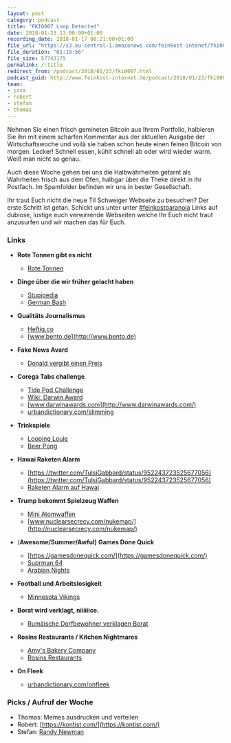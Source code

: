 ```yaml
---
layout: post
category: podcast
title: "FKI0007 Loop Detected"
date: 2018-01-23 13:00:00+01:00
recording_date: 2018-01-17 00:21:00+01:00
file_url: "https://s3.eu-central-1.amazonaws.com/feinkost-intenet/fki0007.mp3"
file_duration: "01:19:56"
file_size: 57743175
permalink: /:title
redirect_from: /podcast/2018/01/23/fki0007.html
podcast_guid: http://www.feinkost-internet.de/podcast/2018/01/23/fki0007.html
team:
- josa
- robert
- stefan
- thomas
---
```


Nehmen Sie einen frisch gemineten Bitcoin aus Ihrem Portfolio, halbieren Sie ihn mit einem scharfen Kommentar aus der aktuellen Ausgabe der Wirtschaftswoche und voilà sie haben schon heute einen feinen Bitcoin von morgen. Lecker! Schnell essen, kühlt schnell ab oder wird wieder warm. Weiß man nicht so genau.

Auch diese Woche gehen bei uns die Halbwahrheiten getarnt als Wahrheiten frisch aus dem Ofen, halbgar über die Theke direkt in Ihr Postfach. Im Spamfolder befinden wir uns in bester Gesellschaft.

Ihr traut Euch nicht die neue Til Schweiger Webseite zu besuchen? Der erste Schritt ist getan. Schickt uns  unter unter [#feinkostparanoia](https://twitter.com/search?q=%23feinkostparanoia) Links auf dubiose, lustige euch verwirrende Webseiten welche Ihr Euch nicht traut anzusurfen und wir machen das für Euch.

### Links

- **Rote Tonnen gibt es nicht**
  - [Rote Tonnen](https://www.stuttgarter-nachrichten.de/inhalt.illegale-rote-tonnen-in-stuttgart-aufgestellt-die-dreiste-neue-masche-der-altkleiderbetrueger.d4a10cdf-3395-44e1-8e28-4bd8c444f199.html)
- **Dinge über die wir früher gelacht haben**
  - [Stupipedia](https://www.stuttgarter-nachrichten.de/inhalt.illegale-rote-tonnen-in-stuttgart-aufgestellt-die-dreiste-neue-masche-der-altkleiderbetrueger.d4a10cdf-3395-44e1-8e28-4bd8c444f199.html)
  - [German Bash](http://german-bash.org/)
- **Qualitäts Journalismus**
  - [Heftig.co](http://www.heftig.co/)
  - [www.bento.de](http://www.bento.de)
- **Fake News Avard**
  - [Donald vergibt einen Preis](http://www.spiegel.de/politik/ausland/donald-trump-vergibt-fake-news-awards-a-1188476.html)
- **Corega Tabs challenge**
  - [Tide Pod Challenge](https://www.nytimes.com/2018/01/20/us/tide-pod-challenge.html)
  - [Wiki: Darwin Award](https://de.wikipedia.org/wiki/Darwin_Award)
  - [www.darwinawards.com](http://www.darwinawards.com/)
  - [urbandictionary.com/slimming](https://www.urbandictionary.com/define.php?term=slimming)
- **Trinkspiele**
  - [Looping Louie](https://www.amazon.de/Hasbro-15692100-15691000-Looping-Louie/dp/B000DIMXUE)
  - [Beer Pong](https://de.wikipedia.org/wiki/Beer_Pong)
- **Hawai Raketen Alarm**
  - [https://twitter.com/TulsiGabbard/status/952243723525677056](https://twitter.com/TulsiGabbard/status/952243723525677056)
  - [Raketen Alarm auf Hawai](http://www.spiegel.de/politik/ausland/hawaii-falscher-raketen-alarm-schreckt-menschen-auf-a-1187734.html)
- **Trump bekommt Spielzeug Waffen**
  - [Mini Atomwaffen](http://www.spiegel.de/politik/ausland/donald-trump-soll-mini-atomwaffen-bekommen-a-1188028.html)
  - [www.nuclearsecrecy.com/nukemap/](http://nuclearsecrecy.com/nukemap/)
- (**Awesome/Summer/Awful) Games Done Quick**
  - [https://gamesdonequick.com/](https://gamesdonequick.com/)
  - [Suprman 64](https://www.youtube.com/watch?v=EiAYP6P_lJo)
  - [Arabian Nights](https://www.youtube.com/watch?v=gosSNHRPWZA)
- **Football und Arbeitslosigkeit**
  - [Minnesota Vikings](https://de.wikipedia.org/wiki/Minnesota_Vikings)
- **Borat wird verklagt, niiiiiice.**
  - [Rumäische Dorfbewohner verklagen Borat](http://www.spiegel.de/kultur/kino/rumaenien-dorfbewohner-verklagen-borat-a-449835.html)
- **Rosins Restaurants / Kitchen Nightmares**
  - [Amy's Bakery Company](https://www.youtube.com/watch?v=7uPOGxUtZvk)
  - [Rosins Restaurants](https://www.kabeleins.de/tv/rosins-restaurants)

- **On Fleek**
  - [urbandictionary.com/onfleek](https://www.urbandictionary.com/define.php?term=on%20fleek)

### Picks / Aufruf der Woche

- Thomas: Memes ausdrucken und verteilen
- Robert: [https://kontist.com/](https://kontist.com/)
- Stefan: [Randy Newman](https://de.wikipedia.org/wiki/Randy_Newman)
